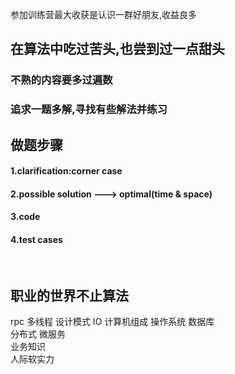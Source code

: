 
参加训练营最大收获是认识一群好朋友,收益良多<br>

## 在算法中吃过苦头,也尝到过一点甜头<br>

### 不熟的内容要多过遍数<br>
### 追求一题多解,寻找有些解法并练习<br>

## 做题步骤<br>
#### 1.clarification:corner case<br>
#### 2.possible solution ---> optimal(time & space)<br>
#### 3.code<br>
#### 4.test cases<br>
<br>

## 职业的世界不止算法<br>
rpc 多线程 设计模式 IO 计算机组成 操作系统 数据库 <br>
分布式 微服务<br>
业务知识<br>
人际软实力<br>

